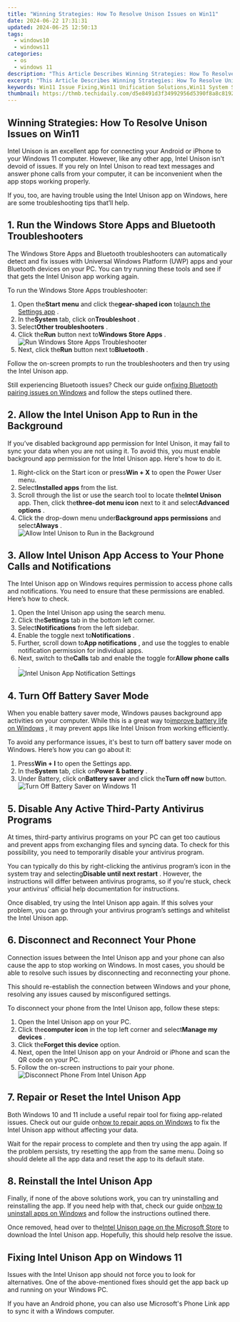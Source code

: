 ```yaml
---
title: "Winning Strategies: How To Resolve Unison Issues on Win11"
date: 2024-06-22 17:31:31
updated: 2024-06-25 12:50:13
tags:
  - windows10
  - windows11
categories:
  - os
  - windows 11
description: "This Article Describes Winning Strategies: How To Resolve Unison Issues on Win11"
excerpt: "This Article Describes Winning Strategies: How To Resolve Unison Issues on Win11"
keywords: Win11 Issue Fixing,Win11 Unification Solutions,Win11 System Sync Tips,Win11 Error Resolution,Windows 11 Integration Tricks,PCs Winning Strategy Guide,Win11 Software Compatibility
thumbnail: https://thmb.techidaily.com/d5e8491d3f34992956d5390f8a8c8192037db1bb4f39254b71c759c472e8e33a.jpg
---
```


## Winning Strategies: How To Resolve Unison Issues on Win11

 Intel Unison is an excellent app for connecting your Android or iPhone to your Windows 11 computer. However, like any other app, Intel Unison isn't devoid of issues. If you rely on Intel Unison to read text messages and answer phone calls from your computer, it can be inconvenient when the app stops working properly.

 If you, too, are having trouble using the Intel Unison app on Windows, here are some troubleshooting tips that’ll help.

## 1\. Run the Windows Store Apps and Bluetooth Troubleshooters

 The Windows Store Apps and Bluetooth troubleshooters can automatically detect and fix issues with Universal Windows Platform (UWP) apps and your Bluetooth devices on your PC. You can try running these tools and see if that gets the Intel Unison app working again.

To run the Windows Store Apps troubleshooter:

1. Open the**Start menu** and click the**gear-shaped icon** to[launch the Settings app](https://www.makeuseof.com/windows-ways-to-open-system-settings/) .
2. In the**System** tab, click on**Troubleshoot** .
3. Select**Other troubleshooters** .
4. Click the**Run** button next to**Windows Store Apps** .  
![Run Windows Store Apps Troubleshooter](https://static1.makeuseofimages.com/wordpress/wp-content/uploads/2023/02/run-windows-store-apps-troubleshooter.jpg)
5. Next, click the**Run** button next to**Bluetooth** .

 Follow the on-screen prompts to run the troubleshooters and then try using the Intel Unison app.

 Still experiencing Bluetooth issues? Check our guide on[fixing Bluetooth pairing issues on Windows](https://www.makeuseof.com/tag/bluetooth-not-working-windows-10/) and follow the steps outlined there.

## 2\. Allow the Intel Unison App to Run in the Background

 If you’ve disabled background app permission for Intel Unison, it may fail to sync your data when you are not using it. To avoid this, you must enable background app permission for the Intel Unison app. Here's how to do it.

1. Right-click on the Start icon or press**Win + X** to open the Power User menu.
2. Select**Installed apps** from the list.
3. Scroll through the list or use the search tool to locate the**Intel Unison** app. Then, click the**three-dot menu icon** next to it and select**Advanced options** .
4. Click the drop-down menu under**Background apps permissions** and select**Always** .  
![Allow Intel Unison to Run in the Background](https://static1.makeuseofimages.com/wordpress/wp-content/uploads/2023/02/allow-intel-unison-to-run-in-the-background.jpg)

## 3\. Allow Intel Unison App Access to Your Phone Calls and Notifications

 The Intel Unison app on Windows requires permission to access phone calls and notifications. You need to ensure that these permissions are enabled. Here’s how to check.

1. Open the Intel Unison app using the search menu.
2. Click the**Settings** tab in the bottom left corner.
3. Select**Notifications** from the left sidebar.
4. Enable the toggle next to**Notifications** .
5. Further, scroll down to**App notifications** , and use the toggles to enable notification permission for individual apps.
6. Next, switch to the**Calls** tab and enable the toggle for**Allow phone calls** .  
![Intel Unison App Notification Settings](https://static1.makeuseofimages.com/wordpress/wp-content/uploads/2023/02/intel-unison-app-notification-settings.jpg)

## 4\. Turn Off Battery Saver Mode

 When you enable battery saver mode, Windows pauses background app activities on your computer. While this is a great way to[improve battery life on Windows](https://www.makeuseof.com/windows-11-improve-battery-life/) , it may prevent apps like Intel Unison from working efficiently.

 To avoid any performance issues, it's best to turn off battery saver mode on Windows. Here’s how you can go about it:

1. Press**Win + I** to open the Settings app.
2. In the**System** tab, click on**Power & battery** .
3. Under Battery, click on**Battery saver** and click the**Turn off now** button.  
![Turn Off Battery Saver on Windows 11](https://static1.makeuseofimages.com/wordpress/wp-content/uploads/2023/02/turn-off-battery-saver-on-windows-11.jpg)

## 5\. Disable Any Active Third-Party Antivirus Programs

 At times, third-party antivirus programs on your PC can get too cautious and prevent apps from exchanging files and syncing data. To check for this possibility, you need to temporarily disable your antivirus program.

 You can typically do this by right-clicking the antivirus program’s icon in the system tray and selecting**Disable until next restart** . However, the instructions will differ between antivirus programs, so if you're stuck, check your antivirus' official help documentation for instructions.

 Once disabled, try using the Intel Unison app again. If this solves your problem, you can go through your antivirus program’s settings and whitelist the Intel Unison app.

## 6\. Disconnect and Reconnect Your Phone

 Connection issues between the Intel Unison app and your phone can also cause the app to stop working on Windows. In most cases, you should be able to resolve such issues by disconnecting and reconnecting your phone.

 This should re-establish the connection between Windows and your phone, resolving any issues caused by misconfigured settings.

 To disconnect your phone from the Intel Unison app, follow these steps:

1. Open the Intel Unison app on your PC.
2. Click the**computer icon** in the top left corner and select**Manage my devices** .
3. Click the**Forget this device** option.
4. Next, open the Intel Unison app on your Android or iPhone and scan the QR code on your PC.
5. Follow the on-screen instructions to pair your phone.  
![Disconnect Phone From Intel Unison App](https://static1.makeuseofimages.com/wordpress/wp-content/uploads/2023/02/disconnect-phone-from-intel-unison-app.jpg)

## 7\. Repair or Reset the Intel Unison App

 Both Windows 10 and 11 include a useful repair tool for fixing app-related issues. Check out our guide on[how to repair apps on Windows](https://www.makeuseof.com/windows-repair-apps-programs/) to fix the Intel Unison app without affecting your data.

 Wait for the repair process to complete and then try using the app again. If the problem persists, try resetting the app from the same menu. Doing so should delete all the app data and reset the app to its default state.

## 8\. Reinstall the Intel Unison App

 Finally, if none of the above solutions work, you can try uninstalling and reinstalling the app. If you need help with that, check our guide on[how to uninstall apps on Windows](https://www.makeuseof.com/tag/how-to-uninstall-apps-on-windows/) and follow the instructions outlined there.

 Once removed, head over to the[Intel Unison page on the Microsoft Store](https://apps.microsoft.com/store/detail/intel%C2%AE-unison%E2%84%A2/9PP9GZM2GN26) to download the Intel Unison app. Hopefully, this should help resolve the issue.

## Fixing Intel Unison App on Windows 11

 Issues with the Intel Unison app should not force you to look for alternatives. One of the above-mentioned fixes should get the app back up and running on your Windows PC.

 If you have an Android phone, you can also use Microsoft's Phone Link app to sync it with a Windows computer.


<ins class="adsbygoogle"
     style="display:block"
     data-ad-format="autorelaxed"
     data-ad-client="ca-pub-7571918770474297"
     data-ad-slot="1223367746"></ins>



<ins class="adsbygoogle"
     style="display:block"
     data-ad-client="ca-pub-7571918770474297"
     data-ad-slot="8358498916"
     data-ad-format="auto"
     data-full-width-responsive="true"></ins>
